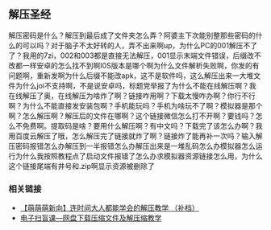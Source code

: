 ## 解压圣经

解压密码是什么？解压到最后成了文件夹怎么弄？阿婆主下次能别整那些密码的什么的可以吗？对于脑子不太好转的人，弄不出来啊up，为什么PC的001解压不了了？我用的7zi，002和003都是直接无法解压，001显示末端文件错误，后缀改不改都一样安卓的怎么找不到啊I0S版本是哪个啊为什么文件解析失败啊，你发的有问题啊，重新发啊为什么后缀不能改apk，这不是软件吗，这么解压出来一大堆文件为什么joi不支持啊，不是说安卓吗，标题党举报了为什么不能在线解压啊？我在线解压了奥，在线解压为啥炸了啊？链接咋用啊？下载太慢咋办啊？你行不行啊？为什么不能直接发安装包啊？手机能玩吗？手机为啥玩不了啊？模拟器是那个啊？怎么解压啊？解压后的文件在哪啊？这个链接微信怎么打不开啊？要钱吗？怎么不免费啊。提取码是啥？要用什么解压啊？有中文吗？下载完了该怎么办啊？我用百度云解压了哦，怎么解压完了链接就炸了啊？链接炸了能再补一次吗？输入解压密码报错怎么办解压到一半报错怎么办解压出来是一堆乱码怎么办模拟器怎么运行为什么我按照教程点了启动文件报错了怎么办求模拟器资源链接怎么用，为什么这个链接尾端有井号和.zip啊显示资源被删除了

### 相关链接
+ [【萌萌萌新向】连时间大人都能学会的解压教学 （补档）](https://www.bilibili.com/video/BV1CH4y1A7kh)
+ [电子扫盲课—网盘下载压缩文件及解压缩教学](https://www.bilibili.com/video/BV11w4m1y7kA)